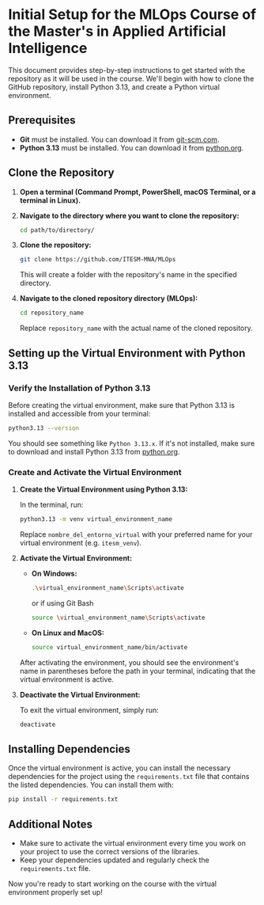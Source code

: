 
# Initial Setup for the MLOps Course of the Master's in Applied Artificial Intelligence

This document provides step-by-step instructions to get started with the repository as it will be used in the course. We'll begin with how to clone the GitHub repository, install Python 3.13, and create a Python virtual environment.

## Prerequisites

- **Git** must be installed. You can download it from [git-scm.com](https://git-scm.com/).
- **Python 3.13** must be installed. You can download it from [python.org](https://www.python.org/downloads/).

## Clone the Repository

1. **Open a terminal (Command Prompt, PowerShell, macOS Terminal, or a terminal in Linux).**
2. **Navigate to the directory where you want to clone the repository:**

   ```bash
   cd path/to/directory/
   ```

3. **Clone the repository:**

   ```bash
   git clone https://github.com/ITESM-MNA/MLOps
   ```

   This will create a folder with the repository's name in the specified directory.

4. **Navigate to the cloned repository directory (MLOps):**

   ```bash
   cd repository_name
   ```

   Replace `repository_name` with the actual name of the cloned repository.

## Setting up the Virtual Environment with Python 3.13

### Verify the Installation of Python 3.13

Before creating the virtual environment, make sure that Python 3.13 is installed and accessible from your terminal:

```bash
python3.13 --version
```

You should see something like `Python 3.13.x`. If it's not installed, make sure to download and install Python 3.13 from [python.org](https://www.python.org/downloads/).

### Create and Activate the Virtual Environment

1. **Create the Virtual Environment using Python 3.13:**

   In the terminal, run:

   ```bash
   python3.13 -m venv virtual_environment_name
   ```

   Replace `nombre_del_entorno_virtual` with your preferred name for your virtual environment (e.g. `itesm_venv`).

2. **Activate the Virtual Environment:**

   - **On Windows:**

     ```bash
     .\virtual_environment_name\Scripts\activate
     ```

     or if using Git Bash

     ```bash
     source \virtual_environment_name\Scripts\activate
     ```

   - **On Linux and MacOS:**

     ```bash
     source virtual_environment_name/bin/activate
     ```

   After activating the environment, you should see the environment's name in parentheses before the path in your terminal, indicating that the virtual environment is active.

3. **Deactivate the Virtual Environment:**

   To exit the virtual environment, simply run:

   ```bash
   deactivate
   ```

## Installing Dependencies

Once the virtual environment is active, you can install the necessary dependencies for the project using the `requirements.txt` file that contains the listed dependencies. You can install them with:

```bash
pip install -r requirements.txt
```

## Additional Notes

- Make sure to activate the virtual environment every time you work on your project to use the correct versions of the libraries.
- Keep your dependencies updated and regularly check the `requirements.txt` file.

Now you're ready to start working on the course with the virtual environment properly set up!
